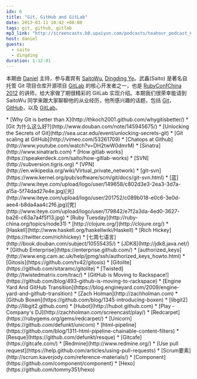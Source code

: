 ```yaml
---
idx: 6
title: "Git, GitHub and GitLab"
date: 2013-03-11 10:42 +08:00
tags: git, github, gitlab
mp3_link: "http://screencasts.b0.upaiyun.com/podcasts/teahour_podcast_6.m4a"
host: daniel
guests:
  - saito
  - dingding
duration: 1:12:01
---
```


本期由 [Daniel](http://lvguoning.com) 主持，参与嘉宾有 [SaitoWu](http://saito.im), [Dingding Ye](http://yedingding.com)。武鑫(Saito) 是著名自托管 Git 项目仓库开源项目 [GitLab](http://gitlabhq.com) 的核心开发者之一，也是 [RubyConfChina 2012](http://rubyconfchina.org) 的讲师，给大家做了期很精彩的 GitLab 实现介绍。本期我们很荣幸能请到 SaitoWu 同学来跟大家聊聊他的从业经历，他所感兴趣的话题，包括 [Git](http://git-scm.com)，[GitHub](http://github.com)，以及 [GitLab](http://gitlabhq.com)。

<section class="notes" markdown="1">
* [Why Git is better than X](http://thkoch2001.github.com/whygitisbetter/)
* [Git 为什么这么好?](http://www.douban.com/note/145945675/)
* [Unlocking the Secrets of Git](http://sea.ucar.edu/event/unlocking-secrets-git)
* [Git scaling at GitHub](http://vimeo.com/53261709)
* [Chatops at Github](http://www.youtube.com/watch?v=DH2twW0dmrM)
* [Sinatra](http://www.sinatrarb.com)
* [How gitlab works](https://speakerdeck.com/saito/how-gitlab-works)
* [SVN](http://subversion.tigris.org)
* [VPN](http://en.wikipedia.org/wiki/Virtual_private_network)
* [git-svn](https://www.kernel.org/pub/software/scm/git/docs/git-svn.html)
* [蓝](http://www.iteye.com/upload/logo/user/149658/c802d3e3-2ea3-3d7a-a15a-5f74dad27e4e.jpg)[光](http://www.iteye.com/upload/logo/user/201752/c089b018-e0c6-3e0d-aee4-b8da4aa4c2f6.jpg)[党](http://www.iteye.com/upload/logo/user/179842/e7f2a3da-4ed0-3627-ba26-c63a7a4f5f13.jpg)
* [Ruby Tuesday](http://ruby-china.org/topics/node31)
* [http://clojure.org/](http://clojure.org/)
* [Haskell](http://www.haskell.org/haskellwiki/Haskell)
* [Rich Hickey](https://twitter.com/richhickey)
* [七周七语言](http://book.douban.com/subject/10555435/)
* [JDK8](http://jdk8.java.net/)
* [Github Enterprise](https://enterprise.github.com/)
* [authorized_keys](http://www.eng.cam.ac.uk/help/jpmg/ssh/authorized_keys_howto.html)
* [Gitosis](https://github.com/tv42/gitosis)
* [Gitolite](https://github.com/sitaramc/gitolite)
* [Twisted](http://twistedmatrix.com/trac/)
* [GitHub is Moving to Rackspace!](https://github.com/blog/493-github-is-moving-to-rackspace)
* [Engine Yard And GitHub Transition](https://blog.engineyard.com/2009/engine-yard-and-github-transition)
* [Zach Holman](http://zachholman.com)
* [Github Boxen](https://github.com/blog/1345-introducing-boxen)
* [libgit2](http://libgit2.github.com)
* [Hubot](http://hubot.github.com)
* [Play - Company's DJ](http://zachholman.com/screencast/play/)
* [Redcarpet](https://rubygems.org/gems/redcarpet/)
* [Unicorn](https://github.com/defunkt/unicorn)
* [html-pipeline](https://github.com/blog/1311-html-pipeline-chainable-content-filters)
* [Resque](https://github.com/defunkt/resque)
* [Gitcafe](https://gitcafe.com/)
* [Redmine](http://www.redmine.org/)
* [Use pull request](https://help.github.com/articles/using-pull-requests)
* [Scrum要素](http://scrum.kaverjody.com/reference-materials/)
* [Component](https://github.com/component/component)
* [Hexo](https://github.com/tommy351/hexo)
</section>
